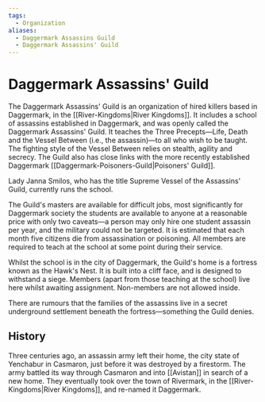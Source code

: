```yaml
---
tags:
  - Organization
aliases:
  - Daggermark Assassins Guild
  - Daggermark Assassins' Guild
---
```

# Daggermark Assassins' Guild
The Daggermark Assassins' Guild is an organization of hired killers based in Daggermark, in the [[River-Kingdoms|River Kingdoms]]. It includes a school of assassins established in Daggermark, and was openly called the Daggermark Assassins' Guild. It teaches the Three Precepts—Life, Death and the Vessel Between (i.e., the assassin)—to all who wish to be taught. The fighting style of the Vessel Between relies on stealth, agility and secrecy. The Guild also has close links with the more recently established Daggermark [[Daggermark-Poisoners-Guild|Poisoners' Guild]].

Lady Janna Smilos, who has the title Supreme Vessel of the Assassins' Guild, currently runs the school.

The Guild's masters are available for difficult jobs, most significantly for Daggermark society the students are available to anyone at a reasonable price with only two caveats—a person may only hire one student assassin per year, and the military could not be targeted. It is estimated that each month five citizens die from assassination or poisoning. All members are required to teach at the school at some point during their service.

Whilst the school is in the city of Daggermark, the Guild's home is a fortress known as the Hawk's Nest. It is built into a cliff face, and is designed to withstand a siege. Members (apart from those teaching at the school) live here whilst awaiting assignment. Non-members are not allowed inside.

There are rumours that the families of the assassins live in a secret underground settlement beneath the fortress—something the Guild denies.
## History
Three centuries ago, an assassin army left their home, the city state of Yenchabur in Casmaron, just before it was destroyed by a firestorm. The army battled its way through Casmaron and into [[Avistan]] in search of a new home. They eventually took over the town of Rivermark, in the [[River-Kingdoms|River Kingdoms]], and re-named it Daggermark.